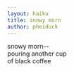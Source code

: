 ```yaml
---
layout: haiku
title: snowy morn
author: pheiduck
---
```


snowy morn-- <br>
pouring another cup <br>
of black coffee <br>
